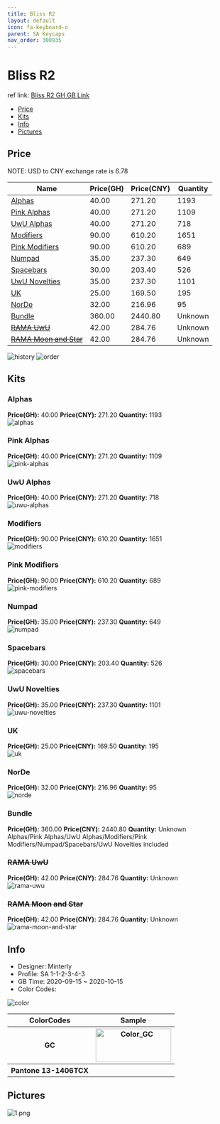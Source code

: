 ```yaml
---
title: Bliss R2 
layout: default
icon: fa-keyboard-o
parent: SA Keycaps
nav_order: 300935
---
```


# Bliss R2 

ref link: [Bliss R2 GH GB Link](https://geekhack.org/index.php?topic=108608)  
* [Price](#price)  
* [Kits](#kits)  
* [Info](#info)  
* [Pictures](#pictures)  


## Price  

NOTE: USD to CNY exchange rate is 6.78

| Name          | Price(GH)    |  Price(CNY) | Quantity |
| ------------- | ------------ |  ---------- | -------- |
|[Alphas](#alphas)|40.00|271.20|1193|
|[Pink Alphas](#pink-alphas)|40.00|271.20|1109|
|[UwU Alphas](#uwu-alphas)|40.00|271.20|718|
|[Modifiers](#modifiers)|90.00|610.20|1651|
|[Pink Modifiers](#pink-modifiers)|90.00|610.20|689|
|[Numpad](#numpad)|35.00|237.30|649|
|[Spacebars](#spacebars)|30.00|203.40|526|
|[UwU Novelties](#uwu-novelties)|35.00|237.30|1101|
|[UK](#uk)|25.00|169.50|195|
|[NorDe](#norde)|32.00|216.96|95|
|[Bundle](#bundle)|360.00|2440.80|Unknown|
|[~~RAMA UwU~~](#rama-uwu)|42.00|284.76|Unknown|
|[~~RAMA Moon and Star~~](#rama-moon-and-star)|42.00|284.76|Unknown|

<img src="{{ 'assets/images/sa-keycaps/blissr2/history.png' | relative_url }}" alt="history" class="image featured">
<img src="{{ 'assets/images/sa-keycaps/blissr2/order.png' | relative_url }}" alt="order" class="image featured">

## Kits  
### Alphas  
**Price(GH):** 40.00    **Price(CNY):** 271.20    **Quantity:** 1193  
<img src="{{ 'assets/images/sa-keycaps/blissr2/kits_pics/alphas.png' | relative_url }}" alt="alphas" class="image featured">

### Pink Alphas  
**Price(GH):** 40.00    **Price(CNY):** 271.20    **Quantity:** 1109  
<img src="{{ 'assets/images/sa-keycaps/blissr2/kits_pics/pink-alphas.png' | relative_url }}" alt="pink-alphas" class="image featured">

### UwU Alphas  
**Price(GH):** 40.00    **Price(CNY):** 271.20    **Quantity:** 718  
<img src="{{ 'assets/images/sa-keycaps/blissr2/kits_pics/uwu-alphas.png' | relative_url }}" alt="uwu-alphas" class="image featured">

### Modifiers  
**Price(GH):** 90.00    **Price(CNY):** 610.20    **Quantity:** 1651  
<img src="{{ 'assets/images/sa-keycaps/blissr2/kits_pics/modifiers.png' | relative_url }}" alt="modifiers" class="image featured">

### Pink Modifiers  
**Price(GH):** 90.00    **Price(CNY):** 610.20    **Quantity:** 689  
<img src="{{ 'assets/images/sa-keycaps/blissr2/kits_pics/pink-modifiers.png' | relative_url }}" alt="pink-modifiers" class="image featured">

### Numpad  
**Price(GH):** 35.00    **Price(CNY):** 237.30    **Quantity:** 649  
<img src="{{ 'assets/images/sa-keycaps/blissr2/kits_pics/numpad.png' | relative_url }}" alt="numpad" class="image featured">

### Spacebars  
**Price(GH):** 30.00    **Price(CNY):** 203.40    **Quantity:** 526  
<img src="{{ 'assets/images/sa-keycaps/blissr2/kits_pics/spacebars.png' | relative_url }}" alt="spacebars" class="image featured">

### UwU Novelties  
**Price(GH):** 35.00    **Price(CNY):** 237.30    **Quantity:** 1101  
<img src="{{ 'assets/images/sa-keycaps/blissr2/kits_pics/uwu-novelties.png' | relative_url }}" alt="uwu-novelties" class="image featured">

### UK  
**Price(GH):** 25.00    **Price(CNY):** 169.50    **Quantity:** 195  
<img src="{{ 'assets/images/sa-keycaps/blissr2/kits_pics/uk.png' | relative_url }}" alt="uk" class="image featured">

### NorDe  
**Price(GH):** 32.00    **Price(CNY):** 216.96    **Quantity:** 95  
<img src="{{ 'assets/images/sa-keycaps/blissr2/kits_pics/norde.png' | relative_url }}" alt="norde" class="image featured">

### Bundle  
**Price(GH):** 360.00    **Price(CNY):** 2440.80    **Quantity:** Unknown  
Alphas/Pink Alphas/UwU Alphas/Modifiers/Pink Modifiers/Numpad/Spacebars/UwU Novelties included

### ~~RAMA UwU~~  
**Price(GH):** 42.00    **Price(CNY):** 284.76    **Quantity:** Unknown  
<img src="{{ 'assets/images/sa-keycaps/blissr2/kits_pics/rama-uwu.png' | relative_url }}" alt="rama-uwu" class="image featured">

### ~~RAMA Moon and Star~~  
**Price(GH):** 42.00    **Price(CNY):** 284.76    **Quantity:** Unknown  
<img src="{{ 'assets/images/sa-keycaps/blissr2/kits_pics/rama-moon-and-star.png' | relative_url }}" alt="rama-moon-and-star" class="image featured">


## Info  
* Designer: Minterly  
* Profile: SA 1-1-2-3-4-3  
* GB Time: 2020-09-15 ~ 2020-10-15  
* Color Codes:  

<img src="{{ 'assets/images/sa-keycaps/blissr2/color.jpg' | relative_url }}" alt="color" class="image featured">
<table style="width:100%">
  <tr>
    <th>ColorCodes</th>
    <th>Sample</th>
  </tr>
  <tr>
    <th>GC</th>
    <th><img src="{{ 'assets/images/sa-keycaps/SP_ColorCodes/abs/SP_Abs_ColorCodes_GC.png' | relative_url }}" alt="Color_GC" height="75" width="170"></th>
  </tr>
  <tr>
    <th>Pantone 13-1406TCX</th>
	<th></th>
  </tr>
</table>

## Pictures  
<img src="{{ 'assets/images/sa-keycaps/blissr2/rendering_pics/1.png' | relative_url }}" alt="1.png" class="image featured">
